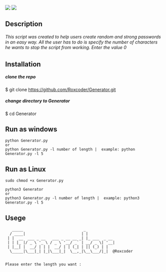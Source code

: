 <p align=center>

<a target="_blank" href="https://www.python.org/downloads/" title="Python version"><img src="https://img.shields.io/badge/python-%3E=_3.6-green.svg"></a>
<a target="_blank" href="https://twitter.com/saudalminqah" title="My profile on twitter"><img src="https://img.shields.io/twitter/url/http/shields.io.svg?style=social"></a>

</p>



## Description

###### This script was created to help users create random and strong passwords in an easy way. All the user has to do is specify the number of characters he wants to stop the script from working. Enter the value 0


## Installation 


##### clone the repo
$ git clone https://github.com/Roxcoder/Generator.git

##### change directory to Generator
$ cd Generator

## Run as windows

```
python Generator.py
or 
python Generator.py -l number of length |  example: python Generator.py -l 5
```
## Run as Linux
```
sudo chmod +x Generator.py

python3 Generator
or 
python3 Generator.py -l number of length |  example: python3 Generator.py -l 5

```

## Usege 

```console
   _____                           _                     
  / ____|                         | |                    
 | |  __  ___ _ __   ___ _ __ __ _| |_ ___  _ __         
 | | |_ |/ _ \ '_ \ / _ \ '__/ _` | __/ _ \| '__|        
 | |__| |  __/ | | |  __/ | | (_| | || (_) | |           
  \_____|\___|_| |_|\___|_|  \__,_|\__\___/|_|  @Roxcoder


Please enter the length you want :
```
